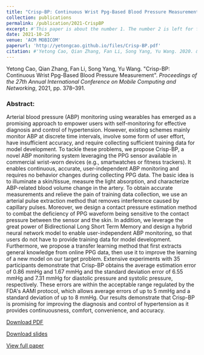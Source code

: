 ```yaml
---
title: "Crisp-BP: Continuous Wrist Ppg-Based Blood Pressure Measurement"
collection: publications
permalink: /publication/2021-CrispBP
excerpt: #'This paper is about the number 1. The number 2 is left for future work.'
date: 2021-10-25
venue: 'ACM MOBICOM'
paperurl: 'http://yetongcao.github.io/files/Crisp-BP.pdf'
citation: #'Yetong Cao, Qian Zhang, Fan Li, Song Yang, Yu Wang. 2020. &quot;EarAce: Empowering Versatile Acoustic Sensing via Earable Active Noise Cancellation Platform.&quot; <i>Proceedings of the ACM on Interactive, Mobile, Wearable and Ubiquitous Technologies</i>. 7(2), 1-23.'
---
```

Yetong Cao, Qian Zhang, Fan Li, Song Yang, Yu Wang. "Crisp-BP: Continuous Wrist Ppg-Based Blood Pressure Measurement". _Proceedings of the 27th Annual International Conference on Mobile Computing and Networking_, 2021, pp. 378–391.


### Abstract:
Arterial blood pressure (ABP) monitoring using wearables has emerged as a promising approach to empower users with self-monitoring for effective diagnosis and control of hypertension. However, existing schemes mainly monitor ABP at discrete time intervals, involve some form of user effort, have insufficient accuracy, and require collecting sufficient training data for model development. To tackle these problems, we propose Crisp-BP, a novel ABP monitoring system leveraging the PPG sensor available in commercial wrist-worn devices (e.g., smartwatches or fitness trackers). It enables continuous, accurate, user-independent ABP monitoring and requires no behavior changes during collecting PPG data. The basic idea is to illuminate a skin/tissue, measure the light absorption, and characterize ABP-related blood volume change in the artery. To obtain accurate measurements and relieve the pain of training data collection, we use an arterial pulse extraction method that removes interference caused by capillary pulses. Moreover, we design a contact pressure estimation method to combat the deficiency of PPG waveform being sensitive to the contact pressure between the sensor and the skin. In addition, we leverage the great power of Bidirectional Long Short Term Memory and design a hybrid neural network model to enable user-independent ABP monitoring, so that users do not have to provide training data for model development. Furthermore, we propose a transfer learning method that first extracts general knowledge from online PPG data, then use it to improve the learning of a new model on our target problem. Extensive experiments with 35 participants demonstrate that Crisp-BP obtains the average estimation error of 0.86 mmHg and 1.67 mmHg and the standard deviation error of 6.55 mmHg and 7.31 mmHg for diastolic pressure and systolic pressure, respectively. These errors are within the acceptable range regulated by the FDA's AAMI protocol, which allows average errors of up to 5 mmHg and a standard deviation of up to 8 mmHg. Our results demonstrate that Crisp-BP is promising for improving the diagnosis and control of hypertension as it provides continuousness, comfort, convenience, and accuracy.

[<ins>Download PDF</ins>](../files/Crisp-BP.pdf)

[<ins>Download slides</ins>](../files/Mobicom-15min.pptx)

[<ins>View full paper</ins>](https://dl.acm.org/doi/abs/10.1145/3447993.3483241)
